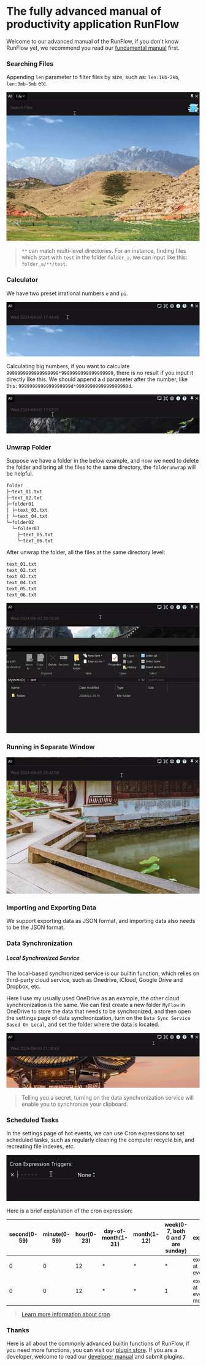 # The fully advanced manual of productivity application RunFlow

Welcome to our advanced manual of the RunFlow, if you don't know RunFlow yet, we recommend you read our [fundamental manual](runflow_basic_point.md) first.

### Searching Files

Appending `len` parameter to filter files by size, such as: `len:1kb-2kb`, `len:3mb-5mb` etc.

![find_file](images/find_file_with_size_filter_enus.gif)

> `**` can match multi-level directories. For an instance, finding files which start with `test` in the folder `folder_a`, we can input like this: `folder_a/**/test`.

### Calculator

We have two preset irrational numbers `e` and `pi`.

![pi_and_e](images/pi_and_e_enus.gif)

Calculating big numbers, if you want to calculate `9999999999999999999*9999999999999999999`, there is no result if you input it directly like this. We should append a `d` parameter after the number, like this: `9999999999999999999d*9999999999999999999d`.

![calc_big_number](images/calc_big_number_enus.gif)

### Unwrap Folder

Suppose we have a folder in the below example, and now we need to delete the folder and bring all the files to the same directory, the `folderunwrap` will be helpful.

```text
folder
├─text_01.txt
├─text_02.txt     
├─folder01
│ ├─text_03.txt
│ └─text_04.txt
└─folder02
  └─folder03
    ├─text_05.txt
    └─text_06.txt
```

After unwrap the folder, all the files at the same directory level:

```text
text_01.txt
text_02.txt
text_03.txt
text_04.txt
text_05.txt
text_06.txt
```

![unwrap_folder](images/unwrap_folder_enus.gif)

### Running in Separate Window

![separate_window](images/separate_window_enus.gif)

### Importing and Exporting Data

We support exporting data as JSON format, and importing data also needs to be the JSON format.

### Data Synchronization

##### Local Synchronized Service

The local-based synchronized service is our builtin function, which relies on third-party cloud service, such as Onedrive, iCloud, Google Drive and Dropbox, etc.

Here I use my usually used OneDrive as an example, the other cloud synchronization is the same. We can first create a new folder `MyFlow` in OneDrive to store the data that needs to be synchronized, and then open the settings page of data synchronization, turn on the `Data Sync Service Based On Local`, and set the folder where the data is located. 

![data_sync](images/data_sync_enus.gif)

> Telling you a secret, turning on the data synchronization service will enable you to synchronize your clipboard.

### Scheduled Tasks

In the settings page of hot events, we can use Cron expressions to set scheduled tasks, such as regularly cleaning the computer recycle bin, and recreating file indexes, etc.

![cron](images/cron_enus.gif)

Here is a brief explanation of the cron expression:

| second(0-59) | minute(0-59) | hour(0-23) | day-of-month(1-31) | month(1-12) | week(0-7, both 0 and 7 are sunday) | explanation                    |
|--------------|--------------|------------|--------------------|-------------|------------------------------------|--------------------------------|
| 0            | 0            | 12         | *                  | *           | *                                  | executing at 12:00 every day   |
| 0            | 0            | 12         | *                  | *           | 1                                  | executing at 12:00 every month |

> [Learn more information about cron](https://en.wikipedia.org/wiki/Cron).

### Thanks

Here is all about the commonly advanced builtin functions of RunFlow, if you need more functions, you can visit our [plugin store](https://myrest.top/store/plugin). If you are a developer, welcome to read our [developer manual](runflow_developer_point.md) and submit plugins.
